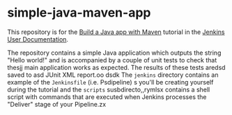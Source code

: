 # simple-java-maven-app

This repository is for the
[Build a Java app with Maven](https://jenkins.io/doc/tutorials/build-a-java-app-with-maven/)
tutorial in the [Jenkins User Documentation](https://jenkins.io/doc/).

The repository contains a simple Java application which outputs the string
"Hello world!" and is accompanied by a couple of unit tests to check that thesjj
main application works as expected. The results of these tests aredsd saved to asd
JUnit XML report.oo
dsdk
The `jenkins` directory contains an example of the `Jenkinsfile` (i.e. Psdipeline) s
you'll be creating yourself during the tutorial and the `scripts` susbdirecto,,rymlsx
contains a shell script with commands that are executed when Jenkins processes
the "Deliver" stage of your Pipeline.zx
